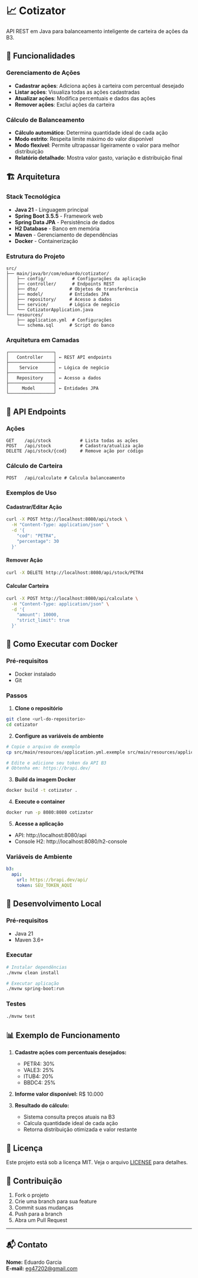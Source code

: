 # 📈 Cotizator

API REST em Java para balanceamento inteligente de carteira de ações da B3.

## 🚀 Funcionalidades

### Gerenciamento de Ações
- **Cadastrar ações**: Adiciona ações à carteira com percentual desejado
- **Listar ações**: Visualiza todas as ações cadastradas
- **Atualizar ações**: Modifica percentuais e dados das ações
- **Remover ações**: Exclui ações da carteira

### Cálculo de Balanceamento
- **Cálculo automático**: Determina quantidade ideal de cada ação
- **Modo estrito**: Respeita limite máximo do valor disponível
- **Modo flexível**: Permite ultrapassar ligeiramente o valor para melhor distribuição
- **Relatório detalhado**: Mostra valor gasto, variação e distribuição final

## 🏗️ Arquitetura

### Stack Tecnológica
- **Java 21** - Linguagem principal
- **Spring Boot 3.5.5** - Framework web
- **Spring Data JPA** - Persistência de dados
- **H2 Database** - Banco em memória
- **Maven** - Gerenciamento de dependências
- **Docker** - Containerização

### Estrutura do Projeto
```
src/
├── main/java/br/com/eduardo/cotizator/
│   ├── config/          # Configurações da aplicação
│   ├── controller/      # Endpoints REST
│   ├── dto/            # Objetos de transferência
│   ├── model/          # Entidades JPA
│   ├── repository/     # Acesso a dados
│   ├── service/        # Lógica de negócio
│   └── CotizatorApplication.java
└── resources/
    ├── application.yml  # Configurações
    └── schema.sql      # Script do banco
```

### Arquitetura em Camadas
```
┌─────────────────┐
│   Controller    │ ← REST API endpoints
├─────────────────┤
│    Service      │ ← Lógica de negócio
├─────────────────┤
│   Repository    │ ← Acesso a dados
├─────────────────┤
│     Model       │ ← Entidades JPA
└─────────────────┘
```

## 📡 API Endpoints

### Ações
```http
GET    /api/stock           # Lista todas as ações
POST   /api/stock           # Cadastra/atualiza ação
DELETE /api/stock/{cod}     # Remove ação por código
```

### Cálculo de Carteira
```http
POST   /api/calculate # Calcula balanceamento
```

### Exemplos de Uso

#### Cadastrar/Editar Ação
```bash
curl -X POST http://localhost:8080/api/stock \
  -H "Content-Type: application/json" \
  -d '{
    "cod": "PETR4",
    "percentage": 30
  }'
```

#### Remover Ação
```bash
curl -X DELETE http://localhost:8080/api/stock/PETR4
```

#### Calcular Carteira
```bash
curl -X POST http://localhost:8080/api/calculate \
  -H "Content-Type: application/json" \
  -d '{
    "amount": 10000,
    "strict_limit": true
  }'
```

## 🐳 Como Executar com Docker

### Pré-requisitos
- Docker instalado
- Git

### Passos

1. **Clone o repositório**
```bash
git clone <url-do-repositorio>
cd cotizator
```

2. **Configure as variáveis de ambiente**
```bash
# Copie o arquivo de exemplo
cp src/main/resources/application.yml.exemple src/main/resources/application.yml

# Edite e adicione seu token da API B3
# Obtenha em: https://brapi.dev/
```

3. **Build da imagem Docker**
```bash
docker build -t cotizator .
```

4. **Execute o container**
```bash
docker run -p 8080:8080 cotizator
```

5. **Acesse a aplicação**
- API: http://localhost:8080/api
- Console H2: http://localhost:8080/h2-console

### Variáveis de Ambiente
```yaml
b3:
  api:
    url: https://brapi.dev/api/
    token: SEU_TOKEN_AQUI
```

## 🔧 Desenvolvimento Local

### Pré-requisitos
- Java 21
- Maven 3.6+

### Executar
```bash
# Instalar dependências
./mvnw clean install

# Executar aplicação
./mvnw spring-boot:run
```

### Testes
```bash
./mvnw test
```

## 📊 Exemplo de Funcionamento

1. **Cadastre ações com percentuais desejados:**
   - PETR4: 30%
   - VALE3: 25%
   - ITUB4: 20%
   - BBDC4: 25%

2. **Informe valor disponível:** R$ 10.000

3. **Resultado do cálculo:**
   - Sistema consulta preços atuais na B3
   - Calcula quantidade ideal de cada ação
   - Retorna distribuição otimizada e valor restante

## 📝 Licença

Este projeto está sob a licença MIT. Veja o arquivo [LICENSE](LICENSE) para detalhes.

## 🤝 Contribuição

1. Fork o projeto
2. Crie uma branch para sua feature
3. Commit suas mudanças
4. Push para a branch
5. Abra um Pull Request

---

## 📬 Contato

**Nome:** Eduardo Garcia  
**E-mail:** eg47202@gmail.com